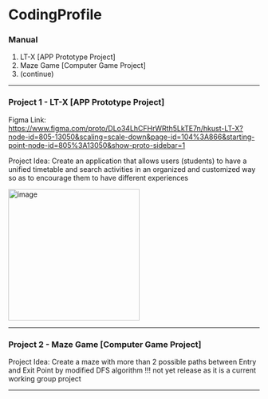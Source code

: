 # CodingProfile
### Manual
1. LT-X [APP Prototype Project]
2. Maze Game [Computer Game Project]
3. (continue)
-----------------------------------------------------------------------------------------------------------------------------------------------------------------------------
### Project 1 - LT-X [APP Prototype Project]
Figma Link: 
https://www.figma.com/proto/DLo34LhCFHrWRth5LkTE7n/hkust-LT-X?node-id=805-13050&scaling=scale-down&page-id=104%3A866&starting-point-node-id=805%3A13050&show-proto-sidebar=1

Project Idea:
Create an application that allows users (students) to have a unified timetable and search activities in an organized and customized way so as to encourage them to have different experiences

<img width="263" alt="image" src="https://github.com/LOWingYan/CodingProfile/assets/144763380/f6069c8a-37fa-435e-9c45-810fe1f51b70">

-----------------------------------------------------------------------------------------------------------------------------------------------------------------------------
### Project 2 - Maze Game [Computer Game Project]
Project Idea:
Create a maze with more than 2 possible paths between Entry and Exit Point by modified DFS algorithm
!!! not yet release as it is a current working group project


-----------------------------------------------------------------------------------------------------------------------------------------------------------------------------
